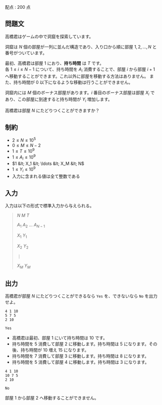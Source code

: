 配点 : $200$ 点

## 問題文

高橋君はゲームの中で洞窟を探索しています。

洞窟は $N$ 個の部屋が一列に並んだ構造であり、入り口から順に部屋 $1,2,\ldots,N$ と番号がついています。  

最初、高橋君は部屋 $1$ におり、**持ち時間** は $T$ です。<br>
各 $1 \leq i \leq N-1$ について、持ち時間を $A_i$ 消費することで、部屋 $i$ から部屋 $i+1$ へ移動することができます。これ以外に部屋を移動する方法はありません。
また、持ち時間が $0$ 以下になるような移動は行うことができません。

洞窟内には $M$ 個のボーナス部屋があります。$i$ 番目のボーナス部屋は部屋 $X_i$ であり、この部屋に到達すると持ち時間が $Y_i$ 増加します。

高橋君は部屋 $N$ にたどりつくことができますか？

## 制約

- $2 \leq N \leq 10^5$
- $0 \leq M \leq N-2$
- $1 \leq T \leq 10^9$
- $1 \leq A_i \leq 10^9$
- $1 &lt; X_1 &lt; \ldots &lt; X_M &lt; N$
- $1 \leq Y_i \leq 10^9$
- 入力に含まれる値は全て整数である

## 入力

入力は以下の形式で標準入力から与えられる。

> $N$ $M$ $T$
> 
> $A_1$ $A_2$ $\ldots$ $A_{N-1}$
> 
> $X_1$ $Y_1$
> 
> $X_2$ $Y_2$
> 
> $\vdots$
> 
> $X_M$ $Y_M$

## 出力

高橋君が部屋 $N$ にたどりつくことができるなら `Yes` を、できないなら `No` を出力せよ。

```input1
4 1 10
5 7 5
2 10
```

```output1
Yes
```

- 高橋君は最初、部屋 $1$ にいて持ち時間は $10$ です。
- 持ち時間を $5$ 消費して部屋 $2$ に移動します。持ち時間は $5$ になります。その後、持ち時間が $10$ 増え $15$ になります。
- 持ち時間を $7$ 消費して部屋 $3$ に移動します。持ち時間は $8$ になります。
- 持ち時間を $5$ 消費して部屋 $4$ に移動します。持ち時間は $3$ になります。

```input2
4 1 10
10 7 5
2 10
```

```output2
No
```

部屋 $1$ から部屋 $2$ へ移動することができません。